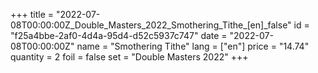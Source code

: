 +++
title = "2022-07-08T00:00:00Z_Double_Masters_2022_Smothering_Tithe_[en]_false"
id = "f25a4bbe-2af0-4d4a-95d4-d52c5937c747"
date = "2022-07-08T00:00:00Z"
name = "Smothering Tithe"
lang = ["en"]
price = "14.74"
quantity = 2
foil = false
set = "Double Masters 2022"
+++

